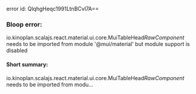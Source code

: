 error id: QlqhgHeqc1991LtnBCvl7A==
### Bloop error:

io.kinoplan.scalajs.react.material.ui.core.MuiTableHead$RawComponent$ needs to be imported from module '@mui/material' but module support is disabled
#### Short summary: 

io.kinoplan.scalajs.react.material.ui.core.MuiTableHead$RawComponent$ needs to be imported from modu...